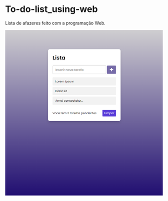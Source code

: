 # To-do-list_using-web
Lista de afazeres feito com a programação Web. 

![Screenshot](screenshot.png)
